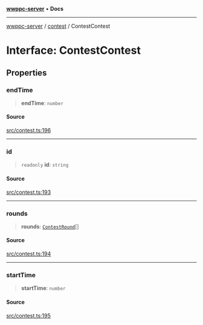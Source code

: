 [**wwppc-server**](../../README.md) • **Docs**

***

[wwppc-server](../../modules.md) / [contest](../README.md) / ContestContest

# Interface: ContestContest

## Properties

### endTime

> **endTime**: `number`

#### Source

[src/contest.ts:196](https://github.com/WWPPC/WWPPC-server/blob/ad5cd9fce3d5cf381927c08c4923fceefb2a5362/src/contest.ts#L196)

***

### id

> `readonly` **id**: `string`

#### Source

[src/contest.ts:193](https://github.com/WWPPC/WWPPC-server/blob/ad5cd9fce3d5cf381927c08c4923fceefb2a5362/src/contest.ts#L193)

***

### rounds

> **rounds**: [`ContestRound`](ContestRound.md)[]

#### Source

[src/contest.ts:194](https://github.com/WWPPC/WWPPC-server/blob/ad5cd9fce3d5cf381927c08c4923fceefb2a5362/src/contest.ts#L194)

***

### startTime

> **startTime**: `number`

#### Source

[src/contest.ts:195](https://github.com/WWPPC/WWPPC-server/blob/ad5cd9fce3d5cf381927c08c4923fceefb2a5362/src/contest.ts#L195)
